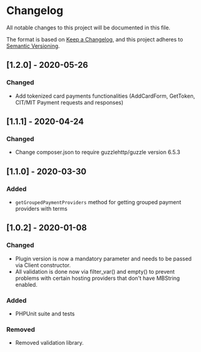 # Changelog
All notable changes to this project will be documented in this file.

The format is based on [Keep a Changelog](https://keepachangelog.com/en/1.0.0/),
and this project adheres to [Semantic Versioning](https://semver.org/spec/v2.0.0.html).

## [1.2.0] - 2020-05-26

### Changed

- Add tokenized card payments functionalities (AddCardForm, GetToken, CIT/MIT Payment requests and responses)

## [1.1.1] - 2020-04-24

### Changed

- Change composer.json to require guzzlehttp/guzzle version 6.5.3

## [1.1.0] - 2020-03-30

### Added
- `getGroupedPaymentProviders` method for getting grouped payment providers with terms

## [1.0.2] - 2020-01-08

### Changed
- Plugin version is now a mandatory parameter and needs to be passed via Client constructor.
- All validation is done now via filter_var() and empty() to prevent problems with certain hosting providers that don't have MBString enabled.

### Added
- PHPUnit suite and tests

### Removed
- Removed validation library.


